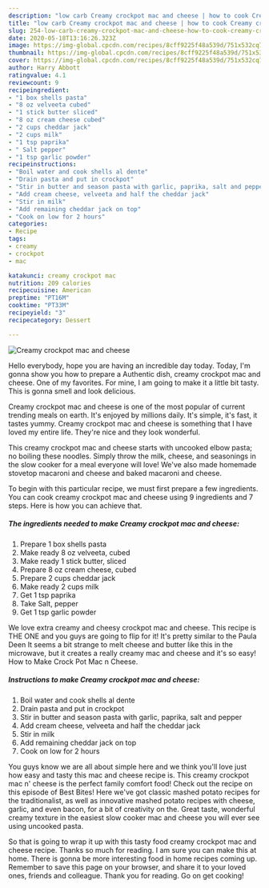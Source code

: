 ```yaml
---
description: "low carb Creamy crockpot mac and cheese | how to cook Creamy crockpot mac and cheese"
title: "low carb Creamy crockpot mac and cheese | how to cook Creamy crockpot mac and cheese"
slug: 254-low-carb-creamy-crockpot-mac-and-cheese-how-to-cook-creamy-crockpot-mac-and-cheese
date: 2020-05-18T13:16:26.323Z
image: https://img-global.cpcdn.com/recipes/8cff9225f48a539d/751x532cq70/creamy-crockpot-mac-and-cheese-recipe-main-photo.jpg
thumbnail: https://img-global.cpcdn.com/recipes/8cff9225f48a539d/751x532cq70/creamy-crockpot-mac-and-cheese-recipe-main-photo.jpg
cover: https://img-global.cpcdn.com/recipes/8cff9225f48a539d/751x532cq70/creamy-crockpot-mac-and-cheese-recipe-main-photo.jpg
author: Harry Abbott
ratingvalue: 4.1
reviewcount: 9
recipeingredient:
- "1 box shells pasta"
- "8 oz velveeta cubed"
- "1 stick butter sliced"
- "8 oz cream cheese cubed"
- "2 cups cheddar jack"
- "2 cups milk"
- "1 tsp paprika"
- " Salt pepper"
- "1 tsp garlic powder"
recipeinstructions:
- "Boil water and cook shells al dente"
- "Drain pasta and put in crockpot"
- "Stir in butter and season pasta with garlic, paprika, salt and pepper"
- "Add cream cheese, velveeta and half the cheddar jack"
- "Stir in milk"
- "Add remaining cheddar jack on top"
- "Cook on low for 2 hours"
categories:
- Recipe
tags:
- creamy
- crockpot
- mac

katakunci: creamy crockpot mac 
nutrition: 209 calories
recipecuisine: American
preptime: "PT16M"
cooktime: "PT33M"
recipeyield: "3"
recipecategory: Dessert

---
```



![Creamy crockpot mac and cheese](https://img-global.cpcdn.com/recipes/8cff9225f48a539d/751x532cq70/creamy-crockpot-mac-and-cheese-recipe-main-photo.jpg)

Hello everybody, hope you are having an incredible day today. Today, I'm gonna show you how to prepare a Authentic dish, creamy crockpot mac and cheese. One of my favorites. For mine, I am going to make it a little bit tasty. This is gonna smell and look delicious.

Creamy crockpot mac and cheese is one of the most popular of current trending meals on earth. It's enjoyed by millions daily. It's simple, it's fast, it tastes yummy. Creamy crockpot mac and cheese is something that I have loved my entire life. They're nice and they look wonderful.

This creamy crockpot mac and cheese starts with uncooked elbow pasta; no boiling these noodles. Simply throw the milk, cheese, and seasonings in the slow cooker for a meal everyone will love! We&#39;ve also made homemade stovetop macaroni and cheese and baked macaroni and cheese.


To begin with this particular recipe, we must first prepare a few ingredients. You can cook creamy crockpot mac and cheese using 9 ingredients and 7 steps. Here is how you can achieve that.

<!--inarticleads1-->

##### The ingredients needed to make Creamy crockpot mac and cheese:

1. Prepare 1 box shells pasta
1. Make ready 8 oz velveeta, cubed
1. Make ready 1 stick butter, sliced
1. Prepare 8 oz cream cheese, cubed
1. Prepare 2 cups cheddar jack
1. Make ready 2 cups milk
1. Get 1 tsp paprika
1. Take  Salt, pepper
1. Get 1 tsp garlic powder


We love extra creamy and cheesy crockpot mac and cheese. This recipe is THE ONE and you guys are going to flip for it! It&#39;s pretty similar to the Paula Deen It seems a bit strange to melt cheese and butter like this in the microwave, but it creates a really creamy mac and cheese and it&#39;s so easy! How to Make Crock Pot Mac n Cheese. 

<!--inarticleads2-->

##### Instructions to make Creamy crockpot mac and cheese:

1. Boil water and cook shells al dente
1. Drain pasta and put in crockpot
1. Stir in butter and season pasta with garlic, paprika, salt and pepper
1. Add cream cheese, velveeta and half the cheddar jack
1. Stir in milk
1. Add remaining cheddar jack on top
1. Cook on low for 2 hours


You guys know we are all about simple here and we think you&#39;ll love just how easy and tasty this mac and cheese recipe is. This creamy crockpot mac n&#39; cheese is the perfect family comfort food! Check out the recipe on this episode of Best Bites! Here we&#39;ve got classic mashed potato recipes for the traditionalist, as well as innovative mashed potato recipes with cheese, garlic, and even bacon, for a bit of creativity on the. Great taste, wonderful creamy texture in the easiest slow cooker mac and cheese you will ever see using uncooked pasta. 

So that is going to wrap it up with this tasty food creamy crockpot mac and cheese recipe. Thanks so much for reading. I am sure you can make this at home. There is gonna be more interesting food in home recipes coming up. Remember to save this page on your browser, and share it to your loved ones, friends and colleague. Thank you for reading. Go on get cooking!
